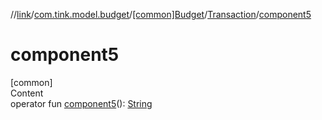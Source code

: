 //[link](../../../index.md)/[com.tink.model.budget](../../index.md)/[[common]Budget](../index.md)/[Transaction](index.md)/[component5](component5.md)



# component5  
[common]  
Content  
operator fun [component5](component5.md)(): [String](https://kotlinlang.org/api/latest/jvm/stdlib/kotlin/-string/index.html)  



